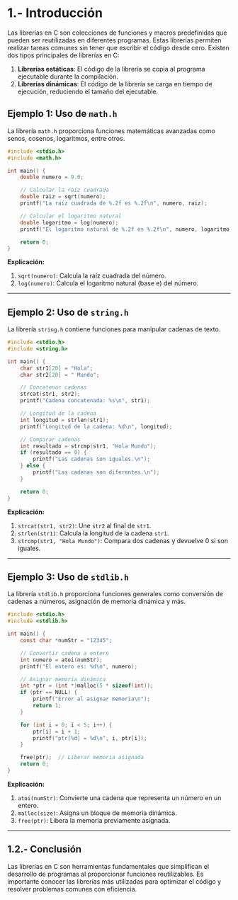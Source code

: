 # 1.- Introducción

Las librerías en C son colecciones de funciones y macros predefinidas que pueden ser reutilizadas en diferentes programas. Estas librerías permiten realizar tareas comunes sin tener que escribir el código desde cero. Existen dos tipos principales de librerías en C:

1. **Librerías estáticas**: El código de la librería se copia al programa ejecutable durante la compilación.
2. **Librerías dinámicas**: El código de la librería se carga en tiempo de ejecución, reduciendo el tamaño del ejecutable.

## Ejemplo 1: Uso de `math.h`
La librería `math.h` proporciona funciones matemáticas avanzadas como senos, cosenos, logaritmos, entre otros.

```c
#include <stdio.h>
#include <math.h>

int main() {
    double numero = 9.0;

    // Calcular la raíz cuadrada
    double raiz = sqrt(numero);
    printf("La raíz cuadrada de %.2f es %.2f\n", numero, raiz);

    // Calcular el logaritmo natural
    double logaritmo = log(numero);
    printf("El logaritmo natural de %.2f es %.2f\n", numero, logaritmo);

    return 0;
}
```

**Explicación:**
1. `sqrt(numero)`: Calcula la raíz cuadrada del número.
2. `log(numero)`: Calcula el logaritmo natural (base e) del número.

---

## Ejemplo 2: Uso de `string.h`
La librería `string.h` contiene funciones para manipular cadenas de texto.

```c
#include <stdio.h>
#include <string.h>

int main() {
    char str1[20] = "Hola";
    char str2[20] = " Mundo";

    // Concatenar cadenas
    strcat(str1, str2);
    printf("Cadena concatenada: %s\n", str1);

    // Longitud de la cadena
    int longitud = strlen(str1);
    printf("Longitud de la cadena: %d\n", longitud);

    // Comparar cadenas
    int resultado = strcmp(str1, "Hola Mundo");
    if (resultado == 0) {
        printf("Las cadenas son iguales.\n");
    } else {
        printf("Las cadenas son diferentes.\n");
    }

    return 0;
}
```

**Explicación:**
1. `strcat(str1, str2)`: Une `str2` al final de `str1`.
2. `strlen(str1)`: Calcula la longitud de la cadena `str1`.
3. `strcmp(str1, "Hola Mundo")`: Compara dos cadenas y devuelve 0 si son iguales.

---

## Ejemplo 3: Uso de `stdlib.h`
La librería `stdlib.h` proporciona funciones generales como conversión de cadenas a números, asignación de memoria dinámica y más.

```c
#include <stdio.h>
#include <stdlib.h>

int main() {
    const char *numStr = "12345";

    // Convertir cadena a entero
    int numero = atoi(numStr);
    printf("El entero es: %d\n", numero);

    // Asignar memoria dinámica
    int *ptr = (int *)malloc(5 * sizeof(int));
    if (ptr == NULL) {
        printf("Error al asignar memoria\n");
        return 1;
    }

    for (int i = 0; i < 5; i++) {
        ptr[i] = i + 1;
        printf("ptr[%d] = %d\n", i, ptr[i]);
    }

    free(ptr);  // Liberar memoria asignada
    return 0;
}
```

**Explicación:**
1. `atoi(numStr)`: Convierte una cadena que representa un número en un entero.
2. `malloc(size)`: Asigna un bloque de memoria dinámica.
3. `free(ptr)`: Libera la memoria previamente asignada.

---

## 1.2.- Conclusión
Las librerías en C son herramientas fundamentales que simplifican el desarrollo de programas al proporcionar funciones reutilizables. Es importante conocer las librerías más utilizadas para optimizar el código y resolver problemas comunes con eficiencia.


